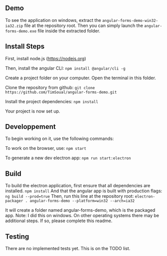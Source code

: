 ## Demo

To see the application on windows, extract the `angular-forms-demo-win32-ia32.zip` file at the repository root.
Then you can simply launch the `angular-forms-demo.exe` file inside the extracted folder.


## Install Steps

First, install node.js (https://nodejs.org)

Then, install the angular CLI:
`npm install @angular/cli -g`

Create a project folder on your computer.
Open the terminal in this folder.

Clone the repository from github:
`git clone https://github.com/TimSoual/angular-forms-demo.git`

Install the project dependencies:
`npm install`


Your project is now set up.


## Developpement

To begin working on it, use the following commands:

To work on the browser, use:
`npm start`

To generate a new dev electron app:
`npm run start:electron`


## Build

To build the electron application, first ensure that all dependencies are installed.
`npm install`
And that the angular app is built with production flags:
`ng build --prod=true`
Then, run this line at the repository root:
`electron-packager . angular-forms-demo --platform=win32 --arch=ia32`

It will create a folder named angular-forms-demo, which is the packaged app.
Note: I did this on windows. On other operating systems there may be additional steps. If so, please complete this readme.

## Testing

There are no implemented tests yet. This is on the TODO list.
